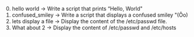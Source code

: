 0. hello world -> Write a script that prints “Hello, World"
1. confused_smiley -> Write a script that displays a confused smiley "(Ôo)
2. lets display a file -> Display the content of the /etc/passwd file.
3. What about 2 -> Display the content of /etc/passwd and /etc/hosts
